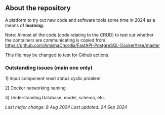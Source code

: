 ## About the repository
A platform to try out new code and software tools some time in 2024 as a means of **learning**. 

Note: Almost all the code (code relating to the CRUD) to test out whether the containers are communicating is copied from https://github.com/AmishaChordia/FastAPI-PostgreSQL-Docker/tree/master <br>

This file may be changed to test for Github actions.

### Outstanding issues (main one only)
1] Input component reset status cyclic problem <br>

2] Docker networking naming <br>

3] Understanding Database, model, schema, etc. <br>

_Last major change: 8 Aug 2024_
_Last updated: 24 Sep 2024_
